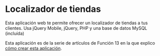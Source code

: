 # Localizador de tiendas #

Esta aplicación web te permite ofrecer un localizador de tiendas a tus clientes. Usa jQuery Mobile, jQuery, PHP y una base de datos MySQL (incluída)

Esta aplicación es de la serie de artículos de Función 13 en la que explico [cómo crear esta aplicación](http://www.funcion13.com/2013/01/11/localizador-tiendas-php-jquery-mobile-mysql-parte-1/).